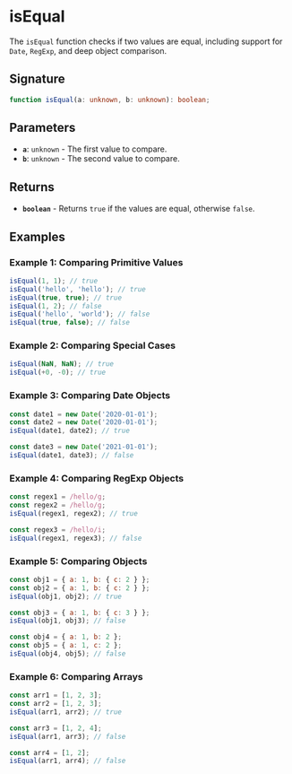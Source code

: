 # isEqual

The `isEqual` function checks if two values are equal, including support for `Date`, `RegExp`, and deep object comparison.

## Signature

```typescript
function isEqual(a: unknown, b: unknown): boolean;
```

## Parameters

- **`a`**: `unknown` - The first value to compare.
- **`b`**: `unknown` - The second value to compare.

## Returns

- **`boolean`** - Returns `true` if the values are equal, otherwise `false`.

## Examples

### Example 1: Comparing Primitive Values

```javascript
isEqual(1, 1); // true
isEqual('hello', 'hello'); // true
isEqual(true, true); // true
isEqual(1, 2); // false
isEqual('hello', 'world'); // false
isEqual(true, false); // false
```

### Example 2: Comparing Special Cases

```javascript
isEqual(NaN, NaN); // true
isEqual(+0, -0); // true
```

### Example 3: Comparing Date Objects

```javascript
const date1 = new Date('2020-01-01');
const date2 = new Date('2020-01-01');
isEqual(date1, date2); // true

const date3 = new Date('2021-01-01');
isEqual(date1, date3); // false
```

### Example 4: Comparing RegExp Objects

```javascript
const regex1 = /hello/g;
const regex2 = /hello/g;
isEqual(regex1, regex2); // true

const regex3 = /hello/i;
isEqual(regex1, regex3); // false
```

### Example 5: Comparing Objects

```javascript
const obj1 = { a: 1, b: { c: 2 } };
const obj2 = { a: 1, b: { c: 2 } };
isEqual(obj1, obj2); // true

const obj3 = { a: 1, b: { c: 3 } };
isEqual(obj1, obj3); // false

const obj4 = { a: 1, b: 2 };
const obj5 = { a: 1, c: 2 };
isEqual(obj4, obj5); // false
```

### Example 6: Comparing Arrays

```javascript
const arr1 = [1, 2, 3];
const arr2 = [1, 2, 3];
isEqual(arr1, arr2); // true

const arr3 = [1, 2, 4];
isEqual(arr1, arr3); // false

const arr4 = [1, 2];
isEqual(arr1, arr4); // false
```
